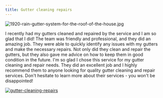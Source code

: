 ```yaml
---
title: Gutter cleaning repairs
---
```


![1920-rain-gutter-system-for-the-roof-of-the-house.jpg](/1920-rain-gutter-system-for-the-roof-of-the-house.jpg)

I recently had my gutters cleaned and repaired by the service and I am so glad that I did! The team was friendly and professional, and they did an amazing job. They were able to quickly identify any issues with my gutters and make the necessary repairs. Not only did they clean and repair the gutters, but they also gave me advice on how to keep them in good condition in the future. I'm so glad I chose this service for my gutter cleaning and repair needs. They did an excellent job and I highly recommend them to anyone looking for quality gutter cleaning and repair services. Don't hesitate to learn more about their services - you won't be disappointed!

[![gutter-cleaning-repairs](<https://dabuttonfactory.com/button.png?t=CHECK+SERVICE&f=Noto+Sans-Bold&ts=26&tc=fff&hp=45&vp=20&c=11&bgt=unicolored&bgc=4bd42f>)](<https://londonexpertfinder.com/link>)